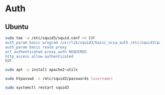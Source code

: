# Auth

## Ubuntu

```sh
sudo tee -a /etc/squid3/squid.conf << EOF
auth_param basic program /usr/lib/squid3/basic_ncsa_auth /etc/squid3/passwords
auth_param basic realm proxy
acl authenticated proxy_auth REQUIRED
http_access allow authenticated
EOF
```

```sh
sudo apt -y install apache2-utils
```

```sh
sudo htpasswd -c /etc/squid3/passwords [username]
```

```sh
sudo systemctl restart squid3
```
